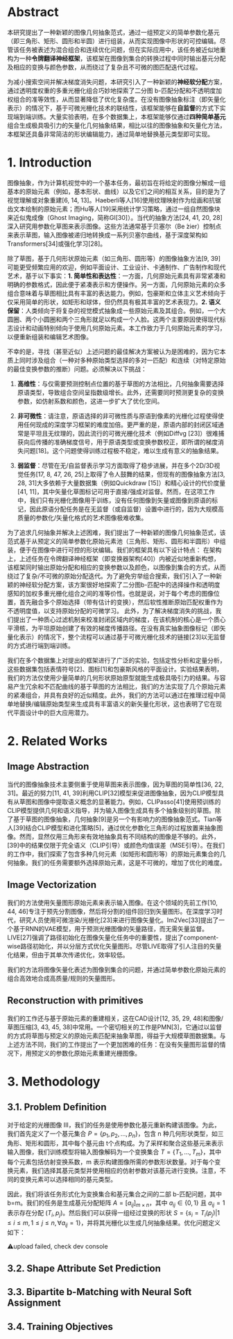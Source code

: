 # Abstract
本研究提出了一种新颖的图像几何抽象范式，通过一组预定义的简单参数化基元（即三角形、矩形、圆形和半圆）进行组装，从而实现图像中形状的可控编辑。尽管该任务被表述为混合组合和连续优化问题，但在实际应用中，该任务被近似地重构为一种**令牌翻译神经框架**，该框架在图像到集合的转换过程中同时输出基元分配及相应的变换与颜色参数，从而绕过了复杂且不可微的图匹配迭代过程。

为减小搜索空间并解决梯度消失问题，本研究引入了一种新颖的**神经软分配**方案，通过透明度权重的多重光栅化组合巧妙地探索了二分图 b-匹配分配和不透明度加权组合的准等效性，从而显著降低了优化复杂度。在没有图像抽象标注（即矢量化表示）的情况下，基于可微光栅化技术的联结性，该框架能够在**自监督**的方式下实现端到端训练。大量实验表明，在多个数据集上，本框架能够仅通过**四种简单基元**组合生成极具吸引力的矢量化几何抽象结果，相比以往的图像抽象和矢量化方法，本框架还具备非常简洁的形状编辑能力，通过简单地替换基元类型即可实现。
# 1. Introduction
图像抽象，作为计算机视觉中的一个基本任务，最初旨在将给定的图像分解成一组基本的原始元素（例如，基本形状、曲线）以及它们之间的相互关系，目的是为了视觉理解或对象重建[6, 14, 13]。Haeberli等人[16]使用纹理映射作为绘画和抗锯齿文本绘制的原始元素；而Hu等人[19]采用统计学习策略，通过一组自然图像块来近似鬼成像（Ghost Imaging，简称GI[30]）。当代的抽象方法[24, 41, 20, 28]深入研究用参数化草图来表示图像。这些方法通常基于贝塞尔（Be ́zier）控制点来表示草图，输入图像被递归地转换成一系列贝塞尔曲线，基于深度架构如Transformers[34]或强化学习[28]。

除了草图，基于几何形状原始元素（如三角形、圆形等）的图像抽象方法[9, 39]可能更受频繁应用的欢迎，例如平面设计、工业设计、卡通制作、广告制作和现代艺术，基于以下事实：**1. 简单性和表达性**：一方面，几何原始元素具有非常紧凑和明确的参数格式，因此便于紧凑表示和方便操作。另一方面，几何原始元素的众多组合意味着与草图相比具有丰富的表达能力。例如，包豪斯和立体主义艺术倾向于仅采用简单的形状，如矩形和球体，但仍然具有极其丰富的艺术表现力。**2. 语义保留**：人类倾向于将复杂的视觉模式抽象成一些原始元素及其组合。例如，一个大圆圈、两个小圆圈和两个三角形就足以构成一个人脸。这两个主要原因使得现代标志设计和动画特别倾向于使用几何原始元素。本工作致力于几何原始元素的学习，以便重新组装和编辑艺术图像。

不幸的是，寻找（甚至近似）上述问题的最佳解决方案被认为是困难的，因为它本质上同时涉及组合（一种对多种原始类型选择的多对一匹配）和连续（对特定原始的最佳变换参数的推断）问题。必须解决以下挑战：

1. **高维性**：与仅需要预测控制点位置的基于草图的方法相比，几何抽象需要选择原语类型，导致组合空间呈指数级增长。此外，还需要同时预测更复杂的变换参数，如仿射系数和颜色，这进一步扩大了优化空间。
    
2. **非可微性**：请注意，原语选择的非可微性质与原语到像素的光栅化过程使得使用任何现成的深度学习框架的难度加倍。更严重的是，原语内部的封闭区域通常是平坦且无纹理的，因此流行的可微光栅化技术（例如Diffvg [23]）很难捕获向后传播的准确梯度信号，用于原语类型或变换参数校正，即所谓的梯度消失问题[18]。这个问题使得训练过程极不稳定，难以生成有意义的抽象结果。
    
3. **弱监督**：尽管在无/自监督表示学习方面取得了稳步进展，并在多个2D/3D视觉任务[17, 8, 47, 26, 25]上取得了令人鼓舞的结果，但现有的图像抽象方法[3, 28, 31]大多依赖于大量数据集（例如Quickdraw [15]）和精心设计的代价度量[41, 11]，其中矢量化草图标记可用于直接/强成对监督。然而，在这项工作中，我们只有光栅化图像用于训练，没有任何图像到矢量或图像到原语的标记，因此原语分配任务是在无监督（或自监督）设置中进行的，因为大规模高质量的参数化/矢量化格式的艺术图像极难收集。


为了追求几何抽象并解决上述困难，我们提出了一种新颖的图像几何抽象范式，该范式基于从预定义的简单参数化原始元素池（三角形、矩形、圆形和半圆形）中组装，便于在图像中进行可控的形状编辑。我们的框架具有以下设计特点：
在架构上，上述任务在令牌翻译神经框架（即变换器架构[40]）内被近似地重新构想，该框架同时输出原始分配和相应的变换参数以及颜色，以图像到集合的方式，从而绕过了复杂/不可微的原始分配迭代。为了避免穷举组合搜索，我们引入了一种新颖的神经软分配方案，该方案很好地探索了二分图b-匹配中的选择操作和透明度感知的加权多重光栅化组合之间的准等价性。也就是说，对于每个考虑的图像位置，首先融合多个原始选择（带有估计的变换），然后软性推断原始匹配权重作为不透明度值，以支持原始分配的可微学习。
此外，为了解决梯度消失的挑战，我们提出了一种质心过滤机制来校准封闭区域内的梯度，在该机制的核心是一个质心平滑核，为平坦原始创建了有效的梯度传播路径。在没有真实抽象图像标记（即矢量化表示）的情况下，整个流程可以通过基于可微光栅化技术的链接[23]以无监督的方式进行端到端训练。

我们在多个数据集上对提出的框架进行了广泛的实验，包括定性分析和定量分析，这些数据集包括表情符号[2]、图标[1]和包豪斯风格的平面设计。实验结果表明，我们的方法仅使用少量简单的几何形状原始原型就能生成极具吸引力的结果。与容易产生冗余和不匹配曲线的基于草图的方法相比，我们的方法实现了几个原始元素的紧凑组合，并具有良好的近似精度。此外，我们的方法可以通过在推理过程中简单地替换/编辑原始类型来生成具有丰富语义的新矢量化形状，这也表明了它在现代平面设计中的巨大应用潜力。

# 2. Related Works
## Image Abstraction
当代的图像抽象技术主要侧重于使用草图来表示图像，因为草图的简单性[36, 22, 31]。最近的努力[11, 41, 39]利用CLIP[32]模型来促进图像抽象，因为CLIP模型具有从草图和图像中提取语义概念的显著能力。例如，CLIPasso[41]使用预训练的CLIP模型提供几何和语义指导，并为输入图像生成具有多个抽象级别的草图。除了基于草图的图像抽象，几何抽象[9]是另一个有影响力的图像抽象范式。Tian等人[39]结合CLIP模型和进化策略[5]，通过优化参数化三角形的过程放置来抽象图像。然而，显然仅用三角形来有效地抽象具有不同结构的图像是不够的。此外，[39]中的结果仅限于完全语义（CLIP引导）或颜色均值误差（MSE引导）。在我们的工作中，我们探索了包含多种几何元素（如矩形和圆形等）的原始元素集合的几何抽象。我们的任务需要额外选择原始元素，这是不可微的，增加了优化的难度。

## Image Vectorization
我们的方法使用矢量图形原始元素来表示输入图像。在这个领域的先前工作[10, 44, 46]专注于预先分割图像，然后将分割的组件回归到矢量图形。在深度学习时代，研究人员使用可微渲染/光栅化[23]来进行图像矢量化。Im2Vec[33]提出了一个基于RNN的VAE模型，用于预测光栅图像的矢量路径，而无需矢量监督。LIVE[27]强调了路径初始化在图像矢量化任务中的重要性，提出了component-wise路径初始化，并以分层方式优化矢量图形。尽管LIVE取得了引人注目的矢量化结果，但由于其单次传递优化，效率较低。

我们的方法将图像矢量化表述为图像到集合的问题，并通过简单参数化原始元素的组合高效地合成高质量/规则的矢量图形。

## Reconstruction with primitives
我们的工作还与基于原始元素的重建相关，这在CAD设计[12, 35, 29, 48]和图像/草图压缩[3, 43, 45, 38]中常用。一个密切相关的工作是PMN[3]，它通过以监督的方式将草图与预定义的原始元素匹配来抽象草图，得益于大规模草图数据集。与上述方法不同，我们的工作提出了一个更加困难的任务：在没有矢量图形监督的情况下，用预定义的参数化原始元素重建光栅图像。

# 3. Methodology
## 3.1. Problem Definition
对于给定的光栅图像 III，我们的任务是使用参数化基元重新构建该图像。为此，我们首先定义了一个基元集合 $P = \{p_1, p_2, \dots, p_n\}$，包含 n 种几何形状类型，如三角形、矩形和圆形，其中每个基元由 t个点构成。为了采样和聚合这些基元来表示输入图像，我们训练模型将输入图像解码为一个变换集合 $T = \{T_1, \dots, T_m\}$，其中每个元素包括仿射变换系数，m 表示构建图像所需的参数形状数量。对于每个变换元素，我们选择其基元类型并使用相应的仿射参数对该基元进行变换。注意，不同的变换元素可以选择相同的基元类型。

因此，我们将该任务形式化为变换集合和基元集合之间的二部 b-匹配问题，其中 b=m。我们的任务是生成基元分配矩阵 $A = [a_{ij}]_{m \times n}$，其中 $a_{ij} \in \{0, 1\}$ 且 $a_{ij} = 1$ 表示存在分配 $(T_i, p_j)$。然后我们可以获得一组经过变换的形状 $S = \{s_i = T_i(p_j) | 1 \leq i \leq m, 1 \leq j \leq n, \forall a_{ij} = 1\}$，并将其光栅化以生成几何抽象结果。优化问题定义如下：

⚠️upload failed, check dev console


## 3.2. Shape Attribute Set Prediction

## 3.3. Bipartite b-Matching with Neural Soft Assignment

## 3.4. Training Objectives

